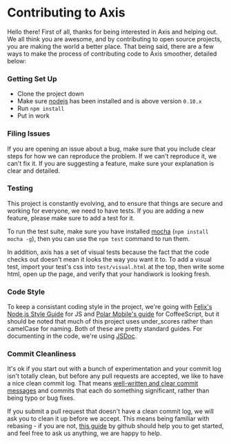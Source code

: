 # Contributing to Axis

Hello there! First of all, thanks for being interested in Axis and helping out. We all think you are awesome, and by contributing to open source projects, you are making the world a better place. That being said, there are a few ways to make the process of contributing code to Axis smoother, detailed below:

### Getting Set Up

- Clone the project down
- Make sure [nodejs](http://nodejs.org) has been installed and is above version `0.10.x`
- Run `npm install`
- Put in work

### Filing Issues

If you are opening an issue about a bug, make sure that you include clear steps for how we can reproduce the problem. If we can't reproduce it, we can't fix it. If you are suggesting a feature, make sure your explanation is clear and detailed.

### Testing

This project is constantly evolving, and to ensure that things are secure and working for everyone, we need to have tests. If you are adding a new feature, please make sure to add a test for it.

To run the test suite, make sure you have installed [mocha](http://visionmedia.github.io/mocha/) (`npm install mocha -g`), then you can use the `npm test` command to run them.

In addition, axis has a set of visual tests because the fact that the code checks out doesn't mean it looks the way you want it to. To add a visual test, import your test's css into `test/visual.html` at the top, then write some html, open up the page, and verify that your handiwork is looking fresh.

### Code Style

To keep a consistant coding style in the project, we're going with [Felix's Node.js Style Guide](http://nodeguide.com/style.html) for JS and [Polar Mobile's guide](https://github.com/polarmobile/coffeescript-style-guide) for CoffeeScript, but it should be noted that much of this project uses under_scores rather than camelCase for naming. Both of these are pretty standard guides. For documenting in the code, we're using [JSDoc](http://usejsdoc.org/).

### Commit Cleanliness

It's ok if you start out with a bunch of experimentation and your commit log isn't totally clean, but before any pull requests are accepted, we like to have a nice clean commit log. That means [well-written and clear commit messages](http://tbaggery.com/2008/04/19/a-note-about-git-commit-messages.html) and commits that each do something significant, rather than being typo or bug fixes.

If you submit a pull request that doesn't have a clean commit log, we will ask you to clean it up before we accept. This means being familiar with rebasing - if you are not, [this guide](https://help.github.com/articles/interactive-rebase) by github should help you to get started, and feel free to ask us anything, we are happy to help.
